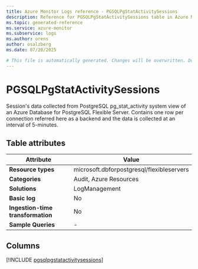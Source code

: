 ```yaml
---
title: Azure Monitor Logs reference - PGSQLPgStatActivitySessions
description: Reference for PGSQLPgStatActivitySessions table in Azure Monitor Logs.
ms.topic: generated-reference
ms.service: azure-monitor
ms.subservice: logs
ms.author: orens
author: osalzberg
ms.date: 07/28/2025

# This file is automatically generated. Changes will be overwritten. Do not change this file directly.
---
```


# PGSQLPgStatActivitySessions

Session's data collected from PostgreSQL pg_stat_activity system view of an Azure Database for PostgreSQL Flexible Server. Contains one row per connection referred here as a backend and the data is collected at an interval of 5-minutes.


## Table attributes

|Attribute|Value|
|---|---|
|**Resource types**|microsoft.dbforpostgresql/flexibleservers|
|**Categories**|Audit, Azure Resources|
|**Solutions**| LogManagement|
|**Basic log**|No|
|**Ingestion-time transformation**|No|
|**Sample Queries**|-|



## Columns
  
[!INCLUDE [pgsqlpgstatactivitysessions](~/reusable-content/ce-skilling/azure/includes/azure-monitor/reference/tables/pgsqlpgstatactivitysessions-include.md)]
